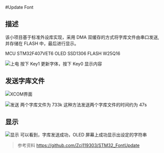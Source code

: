 #Update Font

## 描述

该小项目基于标准外设库实现，采用 DMA 双缓存的方式将字库文件由串口发送,并存储在 FLASH 中，最后进行显示。

MCU STM32F407VET6
OLED SSD1306
FLASH W25Q16

![上电](picture/1.jpg)
按下 Key1 更新字体，按下 Key0 显示内容

## 发送字库文件

![XCOM界面](picture/2.png)

![发送](picture/3.jpg)
两个字库文件为 733k
这种方法发送两个字库文件的时间约为 47s

## 显示

![显示](picture/4.jpg)
可以看到，字库发送成功，OLED 屏幕上成功显示出设定的字符串

> 参考资料
> https://github.com/Zcj119303/STM32_FontUpdate
